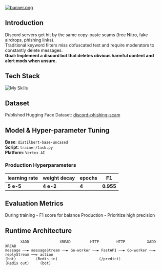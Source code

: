 [![banner.png](/banner.png)](https://discord.com/oauth2/authorize?client_id=1388455924510887966&permissions=8&integration_type=0&scope=applications.commands+bot)

## Introduction

Discord servers get hit by the same copy-paste scams (free Nitro, fake
airdrops, phishing links).<br> Traditional keyword filters miss obfuscated
text and require moderators to constantly delete messages. <br> **Goal: Implement a discord bot that deletes obvious harmful content and alert
mods when unsure.**

## Tech Stack
![My Skills](https://skillicons.dev/icons?i=ts,go,python,pytorch,redis,docker,aws,gcp)

## Dataset
Published Hugging Face Dataset: [discord-phishing-scam](https://huggingface.co/datasets/wangyuancheng/discord-phishing-scam)

## Model & Hyper-parameter Tuning

**Base**: `distilbert-base-uncased`<br>
**Script**: `trainer/task.py`  <br>
**Platform**: `Vertex AI`<br>

### Production Hyperparameters
| learning rate | weight decay | epochs | F1 |
|----|--------------|-------|----|
| **5 e-5** | **4 e-2** | **4** | **0.955** |

## Evaluation Metrics
During training - F1 score for balance
Production - Prioritize high precision

## Runtime Architecture

```text
       XADD              XREAD         HTTP        HTTP          XADD            XREAD
message ──► messageStream ──► Go-worker ──► FastAPI ──► Go-worker ──► replyStream ──► action
(bot)         (Redis in)                   (/predict)                 (Redis out)     (bot)
 
